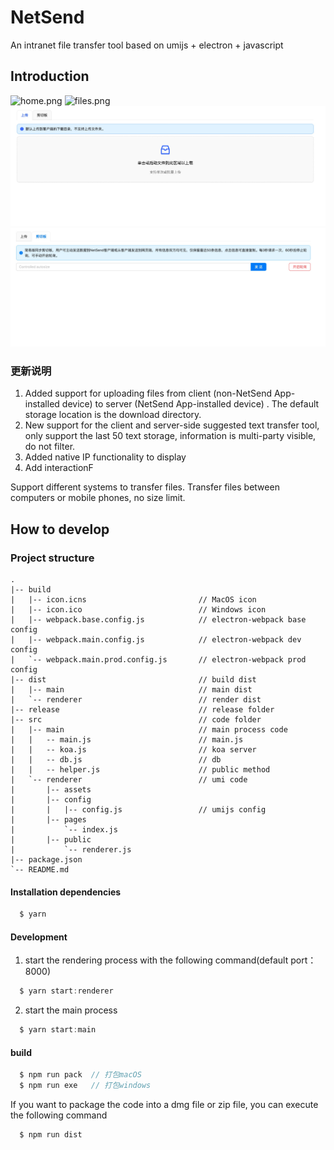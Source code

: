 # NetSend


An intranet file transfer tool based on umijs + electron + javascript

## Introduction

![home.png](./home.png)
![files.png](./files.png)
![upload.jpg](./upload.jpg)
![plate.jpg](./plate.jpg)

### 更新说明

1. Added support for uploading files from client (non-NetSend App-installed device) to server (NetSend App-installed device) . The default storage location is the download directory.
2. New support for the client and server-side suggested text transfer tool, only support the last 50 text storage, information is multi-party visible, do not filter.
3. Added native IP functionality to display
4. Add interactionF


Support different systems to transfer files.
Transfer files between computers or mobile phones, no size limit.

## How to develop

### Project structure

```ssh
.
|-- build
|   |-- icon.icns                         // MacOS icon
|   |-- icon.ico                          // Windows icon
|   |-- webpack.base.config.js            // electron-webpack base config
|   |-- webpack.main.config.js            // electron-webpack dev config
|   `-- webpack.main.prod.config.js       // electron-webpack prod config
|-- dist                                  // build dist
|   |-- main                              // main dist
|   `-- renderer                          // render dist
|-- release                               // release folder
|-- src                                   // code folder
|   |-- main                              // main process code
|   |   -- main.js                        // main.js
|   |   -- koa.js                         // koa server
|   |   -- db.js                          // db
|   |   -- helper.js                      // public method
|   `-- renderer                          // umi code
|       |-- assets
|       |-- config
|       |   |-- config.js                 // umijs config
|       |-- pages
|           `-- index.js
|       |-- public
|           `-- renderer.js
|-- package.json
`-- README.md
```

#### Installation dependencies

```javascript
  $ yarn
```

#### Development

1. start the rendering process with the following command(default port：8000)

```javascript
  $ yarn start:renderer
```

2. start the main process

```javascript
  $ yarn start:main
```

#### build

```javascript
  $ npm run pack  // 打包macOS
  $ npm run exe   // 打包windows
```

If you want to package the code into a dmg file or zip file, you can execute the following command

```javascript
  $ npm run dist
```